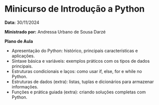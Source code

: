 # Minicurso de Introdução a Python

**Data:** 30/11/2024

**Ministrado por:** Andressa Urbano de Sousa Darzé

**Plano de Aula**

- Apresentação do Python: histórico, principais características e aplicações.
- Sintaxe básica e variáveis: exemplos práticos com os tipos de dados principais.
- Estruturas condicionais e laços: como usar if, else, for e while no Python.
- Estruturas de dados (extra): listas, tuplas e dicionários para armazenar informações.
- Funções e prática guiada (extra): criando soluções completas com Python.